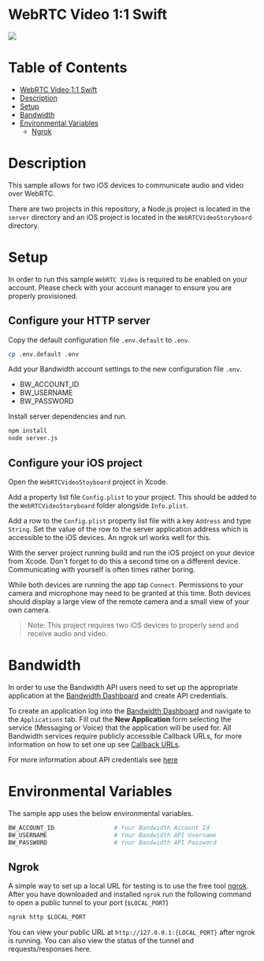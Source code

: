 # WebRTC Video 1:1 Swift
<a href="http://dev.bandwidth.com"><img src="https://s3.amazonaws.com/bwdemos/BW-VMP.png"/></a>
</div>

 # Table of Contents

<!-- TOC -->

- [WebRTC Video 1:1 Swift](#webrtc-video-1:1-swift)
- [Description](#description)
- [Setup](#setup)
- [Bandwidth](#bandwidth)
- [Environmental Variables](#environmental-variables)
    - [Ngrok](#ngrok)

<!-- /TOC -->

# Description
This sample allows for two iOS devices to communicate audio and video over WebRTC.

There are two projects in this repository, a Node.js project is located in the `server` directory and an iOS project is located in the `WebRTCVideoStoryboard` directory.

# Setup

In order to run this sample `WebRTC Video` is required to be enabled on your account. Please check with your account manager to ensure you are properly provisioned.

## Configure your HTTP server

Copy the default configuration file `.env.default` to `.env`.

```bash
cp .env.default .env
```

Add your Bandwidth account settings to the new configuration file `.env`.

- BW_ACCOUNT_ID
- BW_USERNAME
- BW_PASSWORD

Install server dependencies and run.

```bash
npm install
node server.js
```

## Configure your iOS project

Open the `WebRTCVideoStoyboard` project in Xcode.

Add a property list file `Config.plist` to your project. This should be added to the `WebRTCVideoStoryboard` folder alongside `Info.plist`.

Add a row to the `Config.plist` property list file with a key `Address` and type `String`. Set the value of the row to the server application address which is accessible to the iOS devices. An ngrok url works well for this.

With the server project running build and run the iOS project on your device from Xcode. Don't forget to do this a second time on a different device. Communicating with yourself is often times rather boring.

While both devices are running the app tap `Connect`. Permissions to your camera and microphone may need to be granted at this time. Both devices should display a large view of the remote camera and a small view of your own camera.

> Note: This project requires two iOS devices to properly send and receive audio and video.

# Bandwidth

In order to use the Bandwidth API users need to set up the appropriate application at the [Bandwidth Dashboard](https://dashboard.bandwidth.com/) and create API credentials.

To create an application log into the [Bandwidth Dashboard](https://dashboard.bandwidth.com/) and navigate to the `Applications` tab.  Fill out the **New Application** form selecting the service (Messaging or Voice) that the application will be used for.  All Bandwidth services require publicly accessible Callback URLs, for more information on how to set one up see [Callback URLs](#callback-urls).

For more information about API credentials see [here](https://dev.bandwidth.com/guides/accountCredentials.html#top)

# Environmental Variables

The sample app uses the below environmental variables.
```sh
BW_ACCOUNT_ID                 # Your Bandwidth Account Id
BW_USERNAME                   # Your Bandwidth API Username
BW_PASSWORD                   # Your Bandwidth API Password
```

## Ngrok

A simple way to set up a local URL for testing is to use the free tool [ngrok](https://ngrok.com/).  
After you have downloaded and installed `ngrok` run the following command to open a public tunnel to your port (`$LOCAL_PORT`)
```cmd
ngrok http $LOCAL_PORT
```
You can view your public URL at `http://127.0.0.1:{LOCAL_PORT}` after ngrok is running. You can also view the status of the tunnel and requests/responses here.

